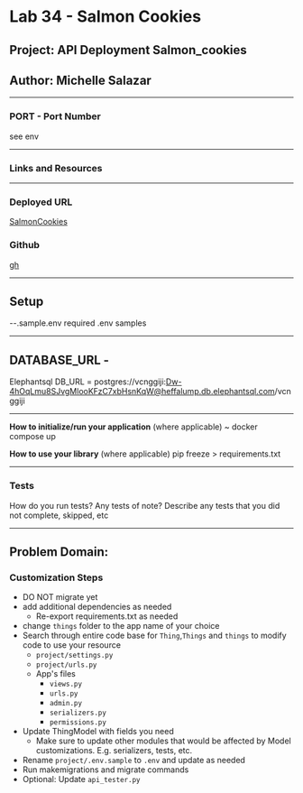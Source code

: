 # Lab 34 - Salmon Cookies
## Project: API Deployment Salmon_cookies
## Author: Michelle Salazar

---
### PORT - Port Number
see env

---
### Links and Resources

---
### Deployed URL
[SalmonCookies](https://cookie-stand-api-ms.herokuapp.com/)

### Github
[gh](https://github.com/MISalz/cookie-stand-api)

---
## Setup
--.sample.env
required .env samples

---
## DATABASE_URL -

Elephantsql
DB_URL = postgres://vcnggiji:Dw-4hOqLmu8SJvgMlooKFzC7xbHsnKqW@heffalump.db.elephantsql.com/vcnggiji

---
**How to initialize/run your application** (where applicable)
~ docker compose up

**How to use your library** (where applicable)
pip freeze > requirements.txt

---
### Tests
How do you run tests?
Any tests of note?
Describe any tests that you did not complete, skipped, etc

---

## Problem Domain:

### Customization Steps

- DO NOT migrate yet
- add additional dependencies as needed
  - Re-export requirements.txt as needed
- change `things` folder to the app name of your choice
- Search through entire code base for `Thing`,`Things` and `things` to modify code to use your resource
  - `project/settings.py`
  - `project/urls.py`
  - App's files
    - `views.py`
    - `urls.py`
    - `admin.py`
    - `serializers.py`
    - `permissions.py`
- Update ThingModel with fields you need
  - Make sure to update other modules that would be affected by Model customizations. E.g. serializers, tests, etc.
- Rename `project/.env.sample` to `.env` and update as needed
- Run makemigrations and migrate commands
- Optional: Update `api_tester.py`

